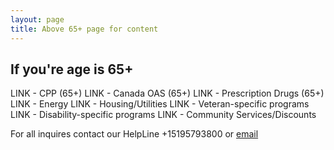 ```yaml
---
layout: page
title: Above 65+ page for content
---
```


## If you're age is 65+

LINK - CPP (65+)
LINK - Canada OAS (65+)
LINK - Prescription Drugs (65+)
LINK - Energy
LINK - Housing/Utilities
LINK - Veteran-specific programs
LINK - Disability-specific programs
LINK - Community Services/Discounts


For all inquires contact our HelpLine +15195793800 or [email](info@waterlooregion.org)



